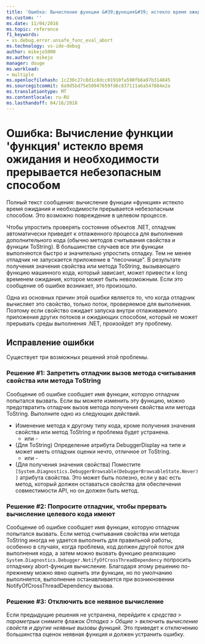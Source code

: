 ```yaml
---
title: 'Ошибка: Вычисление функции &#39;функция&#39; истекло время ожидания и необходимости прерывается небезопасным способом | Документы Microsoft'
ms.custom: ''
ms.date: 11/04/2016
ms.topic: reference
f1_keywords:
- vs.debug.error.unsafe_func_eval_abort
ms.technology: vs-ide-debug
author: mikejo5000
ms.author: mikejo
manager: douge
ms.workload:
- multiple
ms.openlocfilehash: 1c230c27c8d1c8dcc01910fa598fb8a97b314845
ms.sourcegitcommit: 6a9d5bd75e50947659fd6c837111a6a547884e2a
ms.translationtype: MT
ms.contentlocale: ru-RU
ms.lasthandoff: 04/16/2018
---
```

# <a name="error-evaluating-the-function-39function39-timed-out-and-needed-to-be-aborted-in-an-unsafe-way"></a>Ошибка: Вычисление функции &#39;функция&#39; истекло время ожидания и необходимости прерывается небезопасным способом

Полный текст сообщения: вычисление функции «функция» истекло время ожидания и необходимости прерывается небезопасным способом. Это возможно повреждение в целевом процессе. 

Чтобы упростить проверять состояние объектов .NET, отладчик автоматически приведет к отлаженного процесса для выполнения дополнительного кода (обычно методов считывания свойства и функции ToString). В большинстве случаев все эти функции выполняются быстро и значительно упростить отладку. Тем не менее отладчик не запускается приложение в "песочнице". В результате получения значения свойства или метода ToString, вызывающего функцию машинного кода, который зависает, может привести к long временем ожидания, которое может быть невозможным. Если это сообщение об ошибке возникает, это произошло.
 
Одна из основных причин этой ошибки является то, что когда отладчик вычисляет это свойство, только поток, проверяемое для выполнения. Поэтому если свойство ожидает запуска внутри отлаживаемого приложения других потоков и ожидающих способом, который не может прерывать среды выполнения .NET, произойдет эту проблему.
 
## <a name="to-correct-this-error"></a>Исправление ошибки
 
Существует три возможных решений этой проблемы.
 
### <a name="solution-1-prevent-the-debugger-from-calling-the-getter-property-or-tostring-method"></a>Решение #1: Запретить отладчик вызов метода считывания свойства или метода ToString
 
Сообщение об ошибке сообщает имя функции, которую отладчик попытался вызвать. Если вы можете изменить эту функцию, можно предотвратить отладчик вызов метода получения свойства или метода ToString. Выполните одно из следующих действий.
 
* Изменение метода к другому типу кода, кроме получения значения свойства или метод ToString и проблема будет устранена.
    - или -
* (Для ToString) Определение атрибута DebuggerDisplay на типе и может иметь отладчик оценки нечто, отличное от ToString.
    - или -
* (Для получения значения свойства) Поместите `[System.Diagnostics.DebuggerBrowsable(DebuggerBrowsableState.Never)]` атрибута свойства. Это может быть полезно, если у вас есть метод, который должен оставаться свойства для обеспечения совместимости API, но он должен быть метод.
 
### <a name="solution-2-have-the-target-code-ask-the-debugger-to-abort-the-evaluation"></a>Решение #2: Попросите отладчик, чтобы прервать вычисление целевого кода имеют
 
Сообщение об ошибке сообщает имя функции, которую отладчик попытался вызвать. Если метод считывания свойства или метода ToString иногда не удается выполнить для правильной работы, особенно в случаях, когда проблема, код должен другой поток для выполнения кода, а затем можно вызвать функцию реализацию `System.Diagnostics.Debugger.NotifyOfCrossThreadDependency` попросить отладчику abort-функция вычисление. Благодаря этому решению по-прежнему можно явно оценить эти функции, но по умолчанию выполняется, выполнение останавливается при возникновении NotifyOfCrossThreadDependency вызова.
 
### <a name="solution-3-disable-all-implicit-evaluation"></a>Решение #3: Отключить все неявное вычисление
 
Если предыдущие решения не устранена, перейдите к *средства* > *параметры*и снимите флажок *Отладка*  >   *Общие* > *включить вычисление свойств и другие неявные вызовы функций*. Это приведет к отключению большинства оценок неявная функция и должен устранить ошибку.



  
